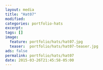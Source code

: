 ```yaml
---
layout: media
title: "Hat07"
modified:
categories: portfolio-hats
excerpt:
tags: []
image:
  feature: portfolio/hats/hat07.jpg
  teaser:  portfolio/hats/hat07-teaser.jpg
ads: false
permalink: portfolio/hats/hat07
date: 2015-03-26T21:45:58-05:00
---
```


